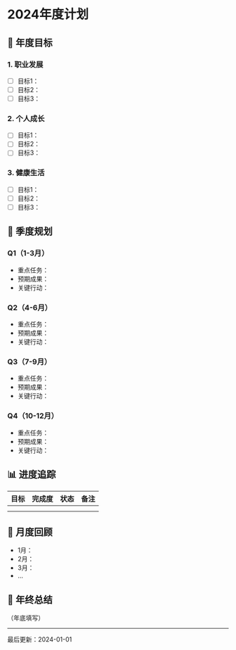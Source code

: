 # 2024年度计划

## 🎯 年度目标

### 1. 职业发展
- [ ] 目标1：
- [ ] 目标2：
- [ ] 目标3：

### 2. 个人成长
- [ ] 目标1：
- [ ] 目标2：
- [ ] 目标3：

### 3. 健康生活
- [ ] 目标1：
- [ ] 目标2：
- [ ] 目标3：

## 📅 季度规划

### Q1（1-3月）
- 重点任务：
- 预期成果：
- 关键行动：

### Q2（4-6月）
- 重点任务：
- 预期成果：
- 关键行动：

### Q3（7-9月）
- 重点任务：
- 预期成果：
- 关键行动：

### Q4（10-12月）
- 重点任务：
- 预期成果：
- 关键行动：

## 📊 进度追踪

| 目标 | 完成度 | 状态 | 备注 |
|------|--------|------|------|
|      |        |      |      |
|      |        |      |      |

## 📝 月度回顾
- 1月：
- 2月：
- 3月：
- ...

## 💭 年终总结
（年底填写）

---
最后更新：2024-01-01    
